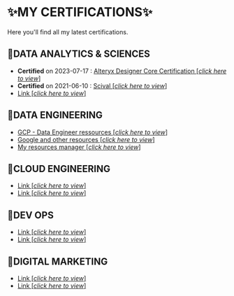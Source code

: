 # ✨MY CERTIFICATIONS✨

Here you'll find all my latest certifications.

## 📜DATA ANALYTICS & SCIENCES
- **Certified** on 2023-07-17 : [Alteryx Designer Core Certification [*click here to view*]](https://www.credly.com/badges/a35bc2bc-8641-4461-979b-264bd2385d51/linked_in?t=ryathr)
- **Certified** on 2021-06-10 : [Scival [*click here to view*]](https://www.credential.net/727bbd2e-bfec-4ce2-a52f-66ebd7871f77#gs.5dm3h8)
- [Link [*click here to view*]](https://earth.google.com/web)  

## 📜DATA ENGINEERING
- [GCP - Data Engineer ressources [*click here to view*]](https://www.cloudskillsboost.google/paths/16?hl=fr)
- [Google and other resources [*click here to view*]](https://cloud.google.com/learn/certificates?hl=fr)
- [My resources manager [*click here to view*]](https://lookerstudio.google.com/u/0/reporting/15699df7-d3bd-4b0f-8834-647745c6f882/page/p_3rjgmnrudd)  

## 📜CLOUD ENGINEERING
- [Link [*click here to view*]](https://earth.google.com/web)
- [Link [*click here to view*]](https://earth.google.com/web)  

## 📜DEV OPS
- [Link [*click here to view*]](https://earth.google.com/web)
- [Link [*click here to view*]](https://earth.google.com/web)

## 📜DIGITAL MARKETING
- [Link [*click here to view*]](https://earth.google.com/web)
- [Link [*click here to view*]](https://earth.google.com/web)
